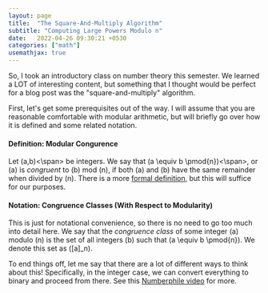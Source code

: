 ```yaml
---
layout: page
title:  "The Square-And-Multiply Algorithm"
subtitle: "Computing Large Powers Modulo n"
date:   2022-04-26 09:30:21 +0530
categories: ["math"]
usemathjax: true
---
```


So, I took an introductory class on number theory this semester. We learned a LOT of interesting content, but something that I thought would be perfect for a blog post was the "square-and-multiply" algorithm.  

First, let's get some prerequisites out of the way. I will assume that you are reasonable comfortable with modular arithmetic, but will briefly go over how it is defined and some related notation.  
#### Definition: Modular Congurence

Let <span>\(a,b\)<\span> be integers. We say that <span>\(a \equiv b \pmod{n}\)<\span>, or \(a\) is *congruent* to \(b\) mod \(n\), if both \(a\) and \(b\) have the same remainder when divided by \(n\). There is a more [formal definition](https://en.wikipedia.org/wiki/Modular_arithmetic), but this will suffice for our purposes.  

#### Notation: Congruence Classes (With Respect to Modularity)  

This is just for notational convenience, so there is no need to go too much into detail here. We say that the *congruence class* of some integer \(a\) modulo \(n\) is the set of all integers \(b\) such that \(a \equiv b \pmod{n}\). We denote this set as \([a]_n\).  

To end things off, let me say that there are a lot of different ways to think about this! Specifically, in the integer case, we can convert everything to binary and proceed from there. See this [Numberphile video](https://www.youtube.com/watch?v=cbGB__V8MNk&t=715s) for more.
